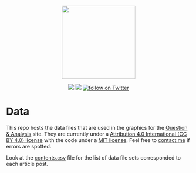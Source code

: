 <p align="center">
    <img src="https://avatars1.githubusercontent.com/u/57557312?s=400&u=290f6e38792d3396f21c9d766f2ce001a45ed967&v=4"
        height="200">
</p>
<p align="center">
    <a href="https://questionandanalysis.com" alt="website">
        <img src="https://img.shields.io/badge/website-up-brightgreen" /></a>
    <a href="https://github.com/questionandanalysis/Data/blob/master/LICENSE" alt="license">
        <img src="https://img.shields.io/badge/license-MIT-yellow" /></a>
    <a href="https://twitter.com/intent/follow?screen_name=questionanalyst">
        <img src="https://img.shields.io/twitter/follow/questionanalyst?style=social&logo=twitter"
            alt="follow on Twitter"></a>
</p>

# Data
This repo hosts the data files that are used in the graphics for the <a href="https://questionandanalysis.com">Question & Analysis</a> site. They are currently under a <a href="https://creativecommons.org/licenses/by/4.0/">Attribution 4.0 International (CC BY 4.0) license</a> with the code under a <a href="https://github.com/questionandanalysis/Data/blob/master/LICENSE">MIT license</a>.
Feel free to <a href="mailto:questionandanalysis@gmail.com">contact me</a> if errors are spotted.

Look at the <a href="https://github.com/questionandanalysis/Data/blob/master/contents.csv">contents.csv</a> file for the list of data file sets corresponded to each article post.

